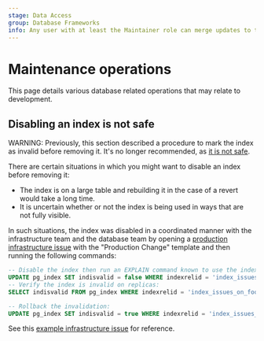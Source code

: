 ```yaml
---
stage: Data Access
group: Database Frameworks
info: Any user with at least the Maintainer role can merge updates to this content. For details, see https://docs.gitlab.com/ee/development/development_processes.html#development-guidelines-review.
---
```


# Maintenance operations

This page details various database related operations that may relate to development.

## Disabling an index is not safe

WARNING:
Previously, this section described a procedure to mark the index as invalid before removing it.
It's no longer recommended, as [it is not safe](https://gitlab.com/groups/gitlab-org/-/epics/11543#note_1570734906).

There are certain situations in which you might want to disable an index before removing it:

- The index is on a large table and rebuilding it in the case of a revert would take a long time.
- It is uncertain whether or not the index is being used in ways that are not fully visible.

In such situations, the index was disabled in a coordinated manner with
the infrastructure team and the database team
by opening a [production infrastructure issue](https://gitlab.com/gitlab-com/gl-infra/production/-/issues/new)
with the "Production Change" template and
then running the following commands:

```sql
-- Disable the index then run an EXPLAIN command known to use the index:
UPDATE pg_index SET indisvalid = false WHERE indexrelid = 'index_issues_on_foo'::regclass;
-- Verify the index is invalid on replicas:
SELECT indisvalid FROM pg_index WHERE indexrelid = 'index_issues_on_foo'::regclass;

-- Rollback the invalidation:
UPDATE pg_index SET indisvalid = true WHERE indexrelid = 'index_issues_on_foo'::regclass;
```

See this [example infrastructure issue](https://gitlab.com/gitlab-com/gl-infra/production/-/issues/2795) for reference.
